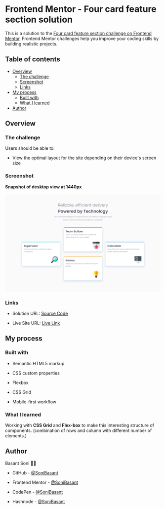 # Frontend Mentor - Four card feature section solution

This is a solution to the [Four card feature section challenge on Frontend Mentor](https://www.frontendmentor.io/challenges/four-card-feature-section-weK1eFYK). Frontend Mentor challenges help you improve your coding skills by building realistic projects.

## Table of contents

- [Overview](#overview)
  - [The challenge](#the-challenge)
  - [Screenshot](#screenshot)
  - [Links](#links)
- [My process](#my-process)
  - [Built with](#built-with)
  - [What I learned](#what-i-learned)
- [Author](#author)

## Overview

### The challenge

Users should be able to:

- View the optimal layout for the site depending on their device's screen size

### Screenshot

**Snapshot of desktop view at 1440px**

![](images/Four-Card-desktop-snap-1.png)

### Links

- Solution URL: [Source Code](https://github.com/SoniBasant/Frontend-Mentor-Projects/tree/main/A8-Four-Card-Feature-Section)

- Live Site URL: [Live Link](https://sonibasant.github.io/Frontend-Mentor-Projects/A8-Four-Card-Feature-Section/fourCard.html)
## My process

### Built with

- Semantic HTML5 markup

- CSS custom properties
- Flexbox
- CSS Grid
- Mobile-first workflow

### What I learned

Working with **CSS Grid** and **Flex-box** to make this interesting structure of components. (combination of rows and column with different number of elements.)

## Author

Basant Soni 👨‍💻

- GitHub - [@SoniBasant](https://github.com/SoniBasant)

- Frontend Mentor - [@SoniBasant](https://www.frontendmentor.io/profile/SoniBasant)
- CodePen - [@SoniBasant](https://codepen.io/sonibasant)
- Hashnode - [@SoniBasant](https://sonibasant.hashnode.dev/)
